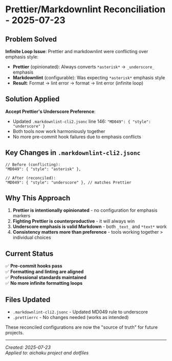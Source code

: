 # Prettier/Markdownlint Reconciliation - 2025-07-23

## Problem Solved

**Infinite Loop Issue**: Prettier and markdownlint were conflicting over emphasis style:
- **Prettier** (opinionated): Always converts `*asterisk*` → `_underscore_` emphasis  
- **Markdownlint** (configurable): Was expecting `*asterisk*` emphasis style
- **Result**: Format → lint error → format → lint error (infinite loop)

## Solution Applied

**Accept Prettier's Underscore Preference**:
- Updated `.markdownlint-cli2.jsonc` line 146: `"MD049": { "style": "underscore" }`
- Both tools now work harmoniously together
- No more pre-commit hook failures due to emphasis conflicts

## Key Changes in `.markdownlint-cli2.jsonc`

```jsonc
// Before (conflicting):
"MD049": { "style": "asterisk" },

// After (reconciled):
"MD049": { "style": "underscore" }, // matches Prettier
```

## Why This Approach

1. **Prettier is intentionally opinionated** - no configuration for emphasis markers
2. **Fighting Prettier is counterproductive** - it will always win
3. **Underscore emphasis is valid Markdown** - both `_text_` and `*text*` work
4. **Consistency matters more than preference** - tools working together > individual choices

## Current Status

✅ **Pre-commit hooks pass**  
✅ **Formatting and linting are aligned**  
✅ **Professional standards maintained**  
✅ **No more infinite formatting loops**

## Files Updated

- `.markdownlint-cli2.jsonc` - Updated MD049 rule to underscore
- `.prettierrc` - No changes needed (works as intended)

These reconciled configurations are now the "source of truth" for future projects.

---

*Created: 2025-07-23*  
*Applied to: aichaku project and dotfiles*